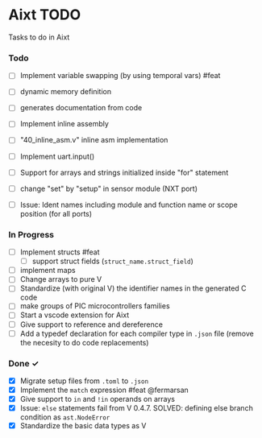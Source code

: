# Aixt TODO

Tasks to do in Aixt


### Todo

- [ ] Implement variable swapping (by using temporal vars) #feat
- [ ] dynamic memory definition
- [ ] generates documentation from code
- [ ] Implement inline assembly
- [ ] "40_inline_asm.v" inline asm implementation
- [ ] Implement uart.input()
- [ ] Support for arrays and strings initialized inside "for" statement
- [ ] change "set" by "setup" in sensor module (NXT port)
- [ ] Issue: Ident names including module and function name or scope position (for all ports)


### In Progress

- [ ] Implement structs #feat
    - [ ] support struct fields (`struct_name.struct_field`)
- [ ] implement maps
- [ ] Change arrays to pure V
- [ ] Standardize (with original V) the identifier names in the generated C code
- [ ] make groups of PIC microcontrollers families
- [ ] Start a vscode extension for Aixt
- [ ] Give support to reference and dereference
- [ ] Add a typedef declaration for each compiler type in `.json` file (remove the necesity to do code replacements)

### Done ✓

- [x] Migrate setup files from `.toml` to `.json`
- [x] Implement the `match` expression #feat @fermarsan
- [x] Give support to `in` and `!in` operands on arrays
- [x] Issue: `else` statements fail from V 0.4.7. SOLVED: defining else branch condition as `ast.NodeError`
- [x] Standardize the basic data types as V
